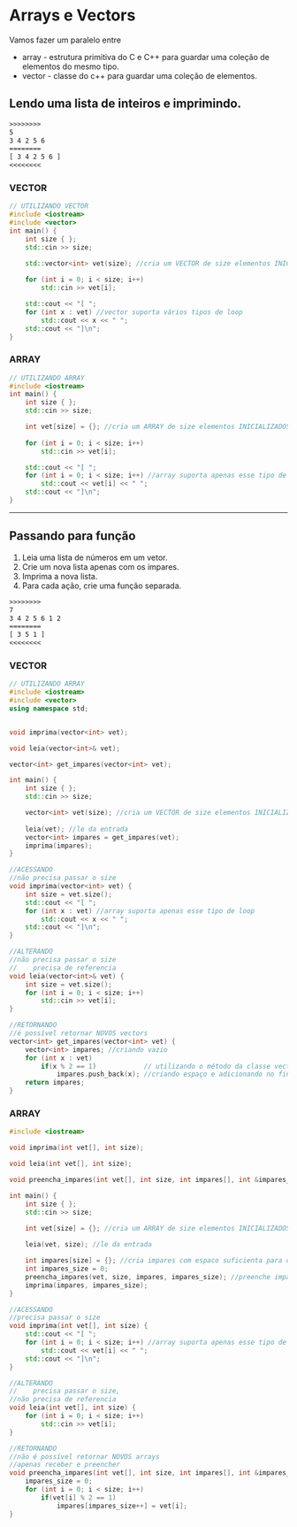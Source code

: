 # Arrays e Vectors

Vamos fazer um paralelo entre 
- array - estrutura primitiva do C e C++ para guardar uma coleção de elementos do mesmo tipo.
- vector - classe do c++ para guardar uma coleção de elementos.

## Lendo uma lista de inteiros e imprimindo.

```txt
>>>>>>>>
5
3 4 2 5 6
========
[ 3 4 2 5 6 ]
<<<<<<<<
```

### VECTOR

[](save)[](_vec1.cpp)
```cpp
// UTILIZANDO VECTOR
#include <iostream>
#include <vector>
int main() {
    int size { };
    std::cin >> size;

    std::vector<int> vet(size); //cria um VECTOR de size elementos INICIALIZADOS com 0
    
    for (int i = 0; i < size; i++)
        std::cin >> vet[i];

    std::cout << "[ "; 
    for (int x : vet) //vector suporta vários tipos de loop
        std::cout << x << " ";
    std::cout << "]\n";
}
```
[](save)

### ARRAY

[](save)[](_vec2.cpp)
```cpp
// UTILIZANDO ARRAY
#include <iostream>
int main() {
    int size { };
    std::cin >> size;

    int vet[size] = {}; //cria um ARRAY de size elementos INICIALIZADOS com 0
    
    for (int i = 0; i < size; i++)
        std::cin >> vet[i];

    std::cout << "[ "; 
    for (int i = 0; i < size; i++) //array suporta apenas esse tipo de loop
        std::cout << vet[i] << " ";
    std::cout << "]\n";
}
```
[](save)



___
## Passando para função


1. Leia uma lista de números em um vetor.
2. Crie um nova lista apenas com os impares.
3. Imprima a nova lista.
4. Para cada ação, crie uma função separada.

```txt
>>>>>>>>
7
3 4 2 5 6 1 2
========
[ 3 5 1 ]
<<<<<<<<
```

### VECTOR

[](save)[](_impares1.cpp)
```cpp
// UTILIZANDO ARRAY
#include <iostream>
#include <vector>
using namespace std;


void imprima(vector<int> vet);

void leia(vector<int>& vet);

vector<int> get_impares(vector<int> vet);

int main() {
    int size { };
    std::cin >> size;

    vector<int> vet(size); //cria um VECTOR de size elementos INICIALIZADOS com 0
    
    leia(vet); //le da entrada
    vector<int> impares = get_impares(vet);
    imprima(impares);
}

//ACESSANDO
//não precisa passar o size
void imprima(vector<int> vet) {
    int size = vet.size();
    std::cout << "[ "; 
    for (int x : vet) //array suporta apenas esse tipo de loop
        std::cout << x << " ";
    std::cout << "]\n";
}

//ALTERANDO
//não precisa passar o size
//    precisa de referencia
void leia(vector<int>& vet) {
    int size = vet.size();
    for (int i = 0; i < size; i++)
        std::cin >> vet[i];
}

//RETORNANDO
//é possível retornar NOVOS vectors
vector<int> get_impares(vector<int> vet) {
    vector<int> impares; //criando vazio
    for (int x : vet)
        if(x % 2 == 1)            // utilizando o método da classe vector
            impares.push_back(x); //criando espaço e adicionando no final
    return impares;
}

```
[](save)

### ARRAY

[](save)[](_impares2.cpp)
```cpp
#include <iostream>

void imprima(int vet[], int size);

void leia(int vet[], int size);

void preencha_impares(int vet[], int size, int impares[], int &impares_size);

int main() {
    int size { };
    std::cin >> size;

    int vet[size] = {}; //cria um ARRAY de size elementos INICIALIZADOS com 0
    
    leia(vet, size); //le da entrada

    int impares[size] = {}; //cria impares com espaco suficienta para caber
    int impares_size = 0;
    preencha_impares(vet, size, impares, impares_size); //preenche impares
    imprima(impares, impares_size);
}

//ACESSANDO
//precisa passar o size
void imprima(int vet[], int size) {
    std::cout << "[ "; 
    for (int i = 0; i < size; i++) //array suporta apenas esse tipo de loop
        std::cout << vet[i] << " ";
    std::cout << "]\n";
}

//ALTERANDO
//    precisa passar o size, 
//não precisa de referencia
void leia(int vet[], int size) {
    for (int i = 0; i < size; i++)
        std::cin >> vet[i];
}

//RETORNANDO
//não é possível retornar NOVOS arrays
//apenas receber e preencher
void preencha_impares(int vet[], int size, int impares[], int &impares_size) {
    impares_size = 0;
    for (int i = 0; i < size; i++)
        if(vet[i] % 2 == 1)
            impares[impares_size++] = vet[i];
}
```
[](save)



